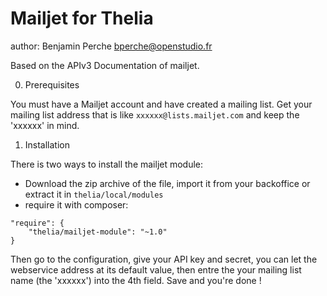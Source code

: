 Mailjet for Thelia
===
author: Benjamin Perche <bperche@openstudio.fr>

Based on the APIv3 Documentation of mailjet.

0. Prerequisites

You must have a Mailjet account and have created a mailing list.
Get your mailing list address that is like ```xxxxxx@lists.mailjet.com``` and keep the 'xxxxxx' in mind. 

1. Installation

There is two ways to install the mailjet module:
- Download the zip archive of the file, import it from your backoffice or extract it in ```thelia/local/modules```
- require it with composer:
```
"require": {
    "thelia/mailjet-module": "~1.0"
}
```
    
Then go to the configuration, give your API key and secret, you can let the webservice address at its default value,
then entre the your mailing list name (the 'xxxxxx') into the 4th field.
Save and you're done !
